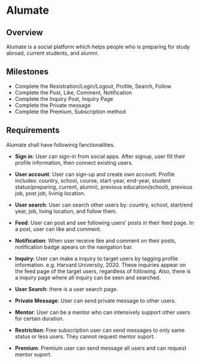 Alumate
===
Overview
---
Alumate is a social platform which helps people who is preparing for study abroad, current students, and alumni.

Milestones
---
- Complete the Resistration/Login/Logout, Profile, Search, Follow
- Complete the Post, Like, Comment, Notification 
- Complete the Inquiry Post, Inquiry Page
- Complete the Private message
- Complete the Premium, Subscription method

Requirements
---

Alumate shall have followinig fanctionalities.
- **Sign in**: User can sign-in from social apps. After signup, user fill their profile information, then connect existing users. 
- **User account**: User can sign-up and create own account. Profile includes: country, school, course, start-year, end-year, student status(preparing, current, alumni), previous education(school), previous job, post job, livinig location.
- **User search**: User can search other users by: country, school, start/end year, job, living location, and follow them.
- **Feed**: User can post and see following users' posts in their feed page. 
In a post, user can like and comment.
- **Notification**: When user receive like and comment on their posts, notification badge apears on the navigation bar.
- **Inquiry**: User can make a inquiry to target  users by tagging profile information. e.g. Harvard University, 2020. These inquiries appear on the feed page of the target users, regardless of following. Also, there is a inquiry page where all inquiry can be seen and searched.
- **User Search**: there is a user search page.
- **Private Message**: User can send private message to other users.

- **Mentor**: User can be a mentor who can intensively support other users for certain duration.
- **Restriction**: Free subscription user can send messages to only same status or less users. They cannot request mentor suport.
- **Premium**: Premium user can send message all users and can request mentor suport.
